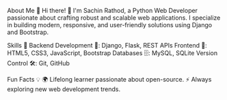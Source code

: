 About Me 🌟
Hi there! 👋 I'm Sachin Rathod, a Python Web Developer passionate about crafting robust and scalable web applications.
I specialize in building modern, responsive, and user-friendly solutions using Django and Bootstrap.

Skills 🚀
Backend Development 🐍: Django, Flask, REST APIs
Frontend 🎨: HTML5, CSS3, JavaScript, Bootstrap
Databases 🗄️: MySQL, SQLite
Version Control 🛠️: Git, GitHub

Fun Facts 💡
🌍 Lifelong learner passionate about open-source.
⚡ Always exploring new web development trends.
<!--
**Sachin00303/Sachin00303** is a ✨ _special_ ✨ repository because its `README.md` (this file) appears on your GitHub profile.

Here are some ideas to get you started:

- 🔭 I’m currently working on ...
- 🌱 I’m currently learning ...
- 👯 I’m looking to collaborate on ...
- 🤔 I’m looking for help with ...
- 💬 Ask me about ...
- 📫 How to reach me: ...
- 😄 Pronouns: ...
- ⚡ Fun fact: ...
-->
